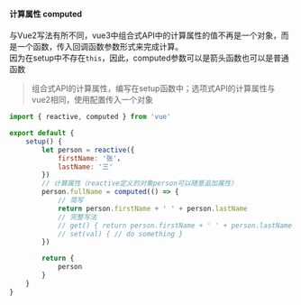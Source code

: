 #### 计算属性 computed

与Vue2写法有所不同，vue3中组合式API中的计算属性的值不再是一个对象，而是一个函数，传入回调函数参数形式来完成计算。<br>
因为在setup中不存在`this`，因此，computed参数可以是箭头函数也可以是普通函数

>组合式API的计算属性，编写在setup函数中；选项式API的计算属性与vue2相同，使用配置传入一个对象

```js
import { reactive, computed } from 'vue'

export default {
    setup() {
        let person = reactive({
            firstName: '张'，
            lastName: '三'
        })
        // 计算属性（reactive定义的对象person可以随意追加属性）
        person.fullName = computed(() => {
            // 简写
            return person.firstName + ' ' + person.lastName
            // 完整写法
            // get() { return person.firstName + ' ' + person.lastName }
            // set(val) { // do something }
        })

        return {
            person
        }
    }
}
```
